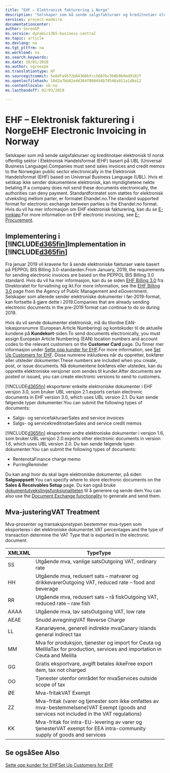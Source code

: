 ```yaml
---
title: "EHF – Elektronisk fakturering i Norge"
description: "Selskaper som må sende salgsfakturaer og kreditnotaer elektronisk til norsk offentlig sektor i Elektronisk Handelsformat (EHF) basert på UBL (Universal Business Language)."
services: project-madeira
documentationcenter: 
author: SorenGP
ms.service: dynamics365-business-central
ms.topic: article
ms.devlang: na
ms.tgt_pltfrm: na
ms.workload: na
ms.search.keywords: 
ms.date: 10/01/2018
ms.author: sgroespe
ms.translationtype: HT
ms.sourcegitcommit: 5e8dfa9572b84360bfcc5087bc3b0b9b9ed9182f
ms.openlocfilehash: 10d2a7bb82e4d364f808494b78546a911a1d8a12
ms.contentlocale: nb-no
ms.lasthandoff: 01/03/2019

---
```

# <a name="ehf-electronic-invoicing-in-norway"></a><span data-ttu-id="3483a-103">EHF – Elektronisk fakturering i Norge</span><span class="sxs-lookup"><span data-stu-id="3483a-103">EHF Electronic Invoicing in Norway</span></span>
<span data-ttu-id="3483a-104">Selskaper som må sende salgsfakturaer og kreditnotaer elektronisk til norsk offentlig sektor i Elektronisk Handelsformat (EHF) basert på UBL (Universal Business Language).</span><span class="sxs-lookup"><span data-stu-id="3483a-104">Companies must send sales invoices and credit memos to the Norwegian public sector electronically in the Elektronisk Handelsformat (EHF) based on Universal Business Language (UBL).</span></span> <span data-ttu-id="3483a-105">Hvis et selskap ikke sender dokumentene elektronisk, kan myndighetene nekte betaling.</span><span class="sxs-lookup"><span data-stu-id="3483a-105">If a company does not send these documents electronically, the authorities can deny payment.</span></span> <span data-ttu-id="3483a-106">Standardformatet som støttes for elektronisk utveksling mellom parter, er formatet Ehandel.no.</span><span class="sxs-lookup"><span data-stu-id="3483a-106">The standard supported format for electronic exchange between parties is the Ehandel.no format.</span></span> <span data-ttu-id="3483a-107">Hvis du vil ha mer informasjon om EHF elektronisk fakturering, kan du se [E-innkjøp](https://www.anskaffelser.no/public-procurement-information-english).</span><span class="sxs-lookup"><span data-stu-id="3483a-107">For more information on EHF electronic invoicing, see [E-Procurement](https://www.anskaffelser.no/public-procurement-information-english).</span></span>  

## <a name="implementation-in-included365finincludesd365finmdmd"></a><span data-ttu-id="3483a-108">Implementering i [!INCLUDE[d365fin](../../includes/d365fin_md.md)]</span><span class="sxs-lookup"><span data-stu-id="3483a-108">Implementation in [!INCLUDE[d365fin](../../includes/d365fin_md.md)]</span></span>  
<span data-ttu-id="3483a-109">Fra januar 2019 vil kravene for å sende elektroniske fakturaer være basert på PEPPOL BIS Billing 3.0-standarden.</span><span class="sxs-lookup"><span data-stu-id="3483a-109">From January, 2019, the requirements for sending electronic invoices are based on the PEPPOL BIS Billing 3.0 standard.</span></span> <span data-ttu-id="3483a-110">Hvis du vil ha mer informasjon, kan du se siden [EHF Billing 3.0](https://test-vefa.difi.no/ehf/g3/billing-3.0/norway/) fra Direktoratet for forvaltning og ikt.</span><span class="sxs-lookup"><span data-stu-id="3483a-110">For more information, see the [EHF Billing 3.0](https://test-vefa.difi.no/ehf/g3/billing-3.0/norway/) page from the Agency of Public Management and eGovernment.</span></span> <span data-ttu-id="3483a-111">Selskaper som allerede sender elektroniske dokumenter i før-2019-format, kan fortsette å gjøre dette i 2019.</span><span class="sxs-lookup"><span data-stu-id="3483a-111">Companies that are already sending electronic documents in the pre-2019 format can continue to do so during 2019.</span></span>

<span data-ttu-id="3483a-112">Hvis du vil sende dokumenter elektronisk, må du tilordne EAN-lokasjonsnumre (European Article Numbering) og kontokoder til de aktuelle kundene på **Kundekort**-siden.</span><span class="sxs-lookup"><span data-stu-id="3483a-112">To send documents electronically, you must assign European Article Numbering (EAN) location numbers and account codes to the relevant customers on the **Customer Card** page.</span></span> <span data-ttu-id="3483a-113">Du finner mer informasjon under [Sette opp kunder for EHF](how-to-set-up-customers-for-ehf.md).</span><span class="sxs-lookup"><span data-stu-id="3483a-113">For more information, see [Set Up Customers for EHF](how-to-set-up-customers-for-ehf.md).</span></span> <span data-ttu-id="3483a-114">Disse numrene inkluderes når du oppretter, bokfører eller utsteder dokumenter.</span><span class="sxs-lookup"><span data-stu-id="3483a-114">These numbers are included when you create, post, or issue documents.</span></span> <span data-ttu-id="3483a-115">Nå dokumentene bokføres eller utstedes, kan du opprette elektroniske versjoner som sendes til kunder.</span><span class="sxs-lookup"><span data-stu-id="3483a-115">After documents are posted or issued, you can create electronic versions to send to customers.</span></span>  

[!INCLUDE[d365fin](../../includes/d365fin_md.md)] <span data-ttu-id="3483a-116">eksporterer enkelte elektroniske dokumenter i EHF versjon 3.0, som bruker UBL versjon 2.1.</span><span class="sxs-lookup"><span data-stu-id="3483a-116">exports certain electronic documents in EHF version 3.0, which uses UBL version 2.1.</span></span> <span data-ttu-id="3483a-117">Du kan sende følgende typer dokumenter:</span><span class="sxs-lookup"><span data-stu-id="3483a-117">You can submit the following types of documents:</span></span>  

- <span data-ttu-id="3483a-118">Salgs- og servicefakturaer</span><span class="sxs-lookup"><span data-stu-id="3483a-118">Sales and service invoices</span></span>
- <span data-ttu-id="3483a-119">Salgs- og servicekreditnotaer</span><span class="sxs-lookup"><span data-stu-id="3483a-119">Sales and service credit memos</span></span>

[!INCLUDE[d365fin](../../includes/d365fin_md.md)] <span data-ttu-id="3483a-120">eksporterer andre elektroniske dokumenter i versjon 1.6, som bruker UBL versjon 2.0.</span><span class="sxs-lookup"><span data-stu-id="3483a-120">exports other electronic documents in version 1.6, which uses UBL version 2.0.</span></span> <span data-ttu-id="3483a-121">Du kan sende følgende typer dokumenter:</span><span class="sxs-lookup"><span data-stu-id="3483a-121">You can submit the following types of documents:</span></span>  

- <span data-ttu-id="3483a-122">Rentenota</span><span class="sxs-lookup"><span data-stu-id="3483a-122">Finance charge memo</span></span>  
- <span data-ttu-id="3483a-123">Purring</span><span class="sxs-lookup"><span data-stu-id="3483a-123">Reminder</span></span>  

<span data-ttu-id="3483a-124">Du kan angi hvor du skal lagre elektroniske dokumenter, på siden **Salgsoppsett**.</span><span class="sxs-lookup"><span data-stu-id="3483a-124">You can specify where to store electronic documents on the **Sales & Receivables Setup** page.</span></span> <span data-ttu-id="3483a-125">Du kan også bruke [dokumentutvekslingsfunksjonaliteten](../../across-how-to-set-up-electronic-document-sending-and-receiving.md) til å generere og sende dem.</span><span class="sxs-lookup"><span data-stu-id="3483a-125">You can also use the [Document Exchange functionality](../../across-how-to-set-up-electronic-document-sending-and-receiving.md) to generate and send them.</span></span>

## <a name="vat-treatment"></a><span data-ttu-id="3483a-126">Mva-justering</span><span class="sxs-lookup"><span data-stu-id="3483a-126">VAT Treatment</span></span>  
<span data-ttu-id="3483a-127">Mva-prosenter og transaksjonstypen bestemmer mva-typen som eksporteres i det elektroniske dokumentet.</span><span class="sxs-lookup"><span data-stu-id="3483a-127">VAT percentages and the type of transaction determine the VAT Type that is exported in the electronic document.</span></span>  

|<span data-ttu-id="3483a-128">XML</span><span class="sxs-lookup"><span data-stu-id="3483a-128">XML</span></span>|<span data-ttu-id="3483a-129">Type</span><span class="sxs-lookup"><span data-stu-id="3483a-129">Type</span></span>| 
|---------|----------|  
|<span data-ttu-id="3483a-130">S</span><span class="sxs-lookup"><span data-stu-id="3483a-130">S</span></span>|<span data-ttu-id="3483a-131">Utgående mva, vanlige sats</span><span class="sxs-lookup"><span data-stu-id="3483a-131">Outgoing VAT, ordinary rate</span></span>|
|<span data-ttu-id="3483a-132">H</span><span class="sxs-lookup"><span data-stu-id="3483a-132">H</span></span>|<span data-ttu-id="3483a-133">Utgående mva, redusert sats – matvarer og drikkevarer</span><span class="sxs-lookup"><span data-stu-id="3483a-133">Outgoing VAT, reduced rate – food and beverage</span></span>|
|<span data-ttu-id="3483a-134">R</span><span class="sxs-lookup"><span data-stu-id="3483a-134">R</span></span>|<span data-ttu-id="3483a-135">Utgående mva, redusert sats – rå fisk</span><span class="sxs-lookup"><span data-stu-id="3483a-135">Outgoing VAT, reduced rate – raw fish</span></span>|
|<span data-ttu-id="3483a-136">AA</span><span class="sxs-lookup"><span data-stu-id="3483a-136">AA</span></span>|<span data-ttu-id="3483a-137">Utgående mva, lav sats</span><span class="sxs-lookup"><span data-stu-id="3483a-137">Outgoing VAT, low rate</span></span>|
|<span data-ttu-id="3483a-138">AE</span><span class="sxs-lookup"><span data-stu-id="3483a-138">AE</span></span>|<span data-ttu-id="3483a-139">Snudd avregning</span><span class="sxs-lookup"><span data-stu-id="3483a-139">VAT Reverse Charge</span></span>|
|<span data-ttu-id="3483a-140">L</span><span class="sxs-lookup"><span data-stu-id="3483a-140">L</span></span>|<span data-ttu-id="3483a-141">Kanariøyene, generell indirekte mva</span><span class="sxs-lookup"><span data-stu-id="3483a-141">Canary Islands general indirect tax</span></span>|
|<span data-ttu-id="3483a-142">M</span><span class="sxs-lookup"><span data-stu-id="3483a-142">M</span></span>|<span data-ttu-id="3483a-143">Mva for produksjon, tjenester og import for Ceuta og Melilla</span><span class="sxs-lookup"><span data-stu-id="3483a-143">Tax for production, services and importation in Ceuta and Melilla</span></span>|
|<span data-ttu-id="3483a-144">G</span><span class="sxs-lookup"><span data-stu-id="3483a-144">G</span></span>|<span data-ttu-id="3483a-145">Gratis eksportvare, avgift betales ikke</span><span class="sxs-lookup"><span data-stu-id="3483a-145">Free export item, tax not charged</span></span>|
|<span data-ttu-id="3483a-146">O</span><span class="sxs-lookup"><span data-stu-id="3483a-146">O</span></span>|<span data-ttu-id="3483a-147">Tjenester utenfor området for mva</span><span class="sxs-lookup"><span data-stu-id="3483a-147">Services outside scope of tax</span></span>|
|<span data-ttu-id="3483a-148">Ø</span><span class="sxs-lookup"><span data-stu-id="3483a-148">E</span></span>|<span data-ttu-id="3483a-149">Mva-fritak</span><span class="sxs-lookup"><span data-stu-id="3483a-149">VAT Exempt</span></span>|
|<span data-ttu-id="3483a-150">Z</span><span class="sxs-lookup"><span data-stu-id="3483a-150">Z</span></span>|<span data-ttu-id="3483a-151">Mva-fritak (varer og tjenester som ikke omfattes av mva-bestemmelsene)</span><span class="sxs-lookup"><span data-stu-id="3483a-151">VAT Exempt (goods and services not included in the VAT regulations)</span></span>|
|<span data-ttu-id="3483a-152">K</span><span class="sxs-lookup"><span data-stu-id="3483a-152">K</span></span>|<span data-ttu-id="3483a-153">Mva-fritak for intra-EU-levering av varer og tjenester</span><span class="sxs-lookup"><span data-stu-id="3483a-153">VAT exempt for EEA intra-community supply of goods and services</span></span>|

## <a name="see-also"></a><span data-ttu-id="3483a-154">Se også</span><span class="sxs-lookup"><span data-stu-id="3483a-154">See Also</span></span>  
[<span data-ttu-id="3483a-155">Sette opp kunder for EHF</span><span class="sxs-lookup"><span data-stu-id="3483a-155">Set Up Customers for EHF</span></span>](how-to-set-up-customers-for-ehf.md)

